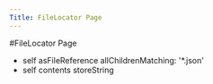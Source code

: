 ---Title: FileLocator Page---#FileLocator Page- self asFileReference allChildrenMatching: '*.json'- self contents storeString